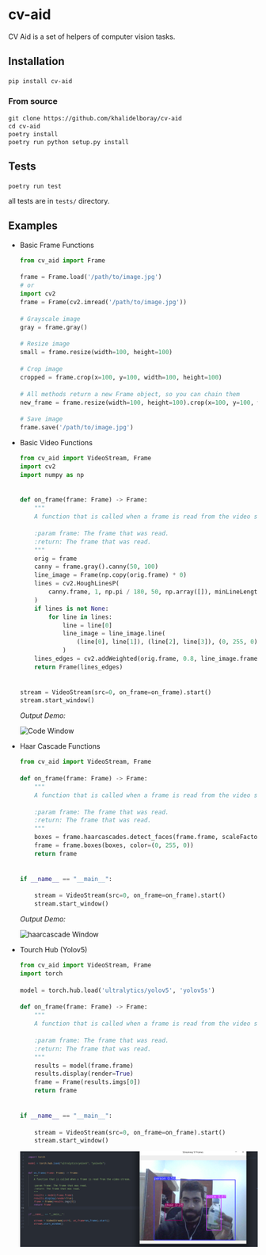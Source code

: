 # cv-aid

CV Aid is a set of helpers of computer vision tasks.

## Installation

`pip install cv-aid`

### From source

```
git clone https://github.com/khalidelboray/cv-aid
cd cv-aid
poetry install
poetry run python setup.py install
```

## Tests

`poetry run test`

all tests are in `tests/` directory.

## Examples

- Basic Frame Functions

    ```python
    from cv_aid import Frame

    frame = Frame.load('/path/to/image.jpg')
    # or
    import cv2
    frame = Frame(cv2.imread('/path/to/image.jpg'))

    # Grayscale image
    gray = frame.gray()

    # Resize image
    small = frame.resize(width=100, height=100)

    # Crop image
    cropped = frame.crop(x=100, y=100, width=100, height=100)

    # All methods return a new Frame object, so you can chain them
    new_frame = frame.resize(width=100, height=100).crop(x=100, y=100, width=100, height=100)

    # Save image
    frame.save('/path/to/image.jpg')
    ```

- Basic Video Functions

    ```python
    from cv_aid import VideoStream, Frame
    import cv2
    import numpy as np


    def on_frame(frame: Frame) -> Frame:
        """
        A function that is called when a frame is read from the video stream.

        :param frame: The frame that was read.
        :return: The frame that was read.
        """
        orig = frame
        canny = frame.gray().canny(50, 100)
        line_image = Frame(np.copy(orig.frame) * 0)
        lines = cv2.HoughLinesP(
            canny.frame, 1, np.pi / 180, 50, np.array([]), minLineLength=10, maxLineGap=5
        )
        if lines is not None:
            for line in lines:
                line = line[0]
                line_image = line_image.line(
                    (line[0], line[1]), (line[2], line[3]), (0, 255, 0), 3
                )
        lines_edges = cv2.addWeighted(orig.frame, 0.8, line_image.frame, 1, 1)
        return Frame(lines_edges)


    stream = VideoStream(src=0, on_frame=on_frame).start()
    stream.start_window()
    ```

    *Output Demo:*

    ![Code Window](https://raw.githubusercontent.com/khalidelboray/cv-aid/master/images/stream.png)

- Haar Cascade Functions

    ```python
    from cv_aid import VideoStream, Frame

    def on_frame(frame: Frame) -> Frame:
        """
        A function that is called when a frame is read from the video stream.

        :param frame: The frame that was read.
        :return: The frame that was read.
        """
        boxes = frame.haarcascades.detect_faces(frame.frame, scaleFactor=1.1, minNeighbors=5, minSize=(30, 30))
        frame = frame.boxes(boxes, color=(0, 255, 0))
        return frame


    if __name__ == "__main__":

        stream = VideoStream(src=0, on_frame=on_frame).start()
        stream.start_window()
    ```

    *Output Demo:*

    ![haarcascade Window](https://raw.githubusercontent.com/khalidelboray/cv-aid/master/images/haarcascade.png)

- Tourch Hub (Yolov5)

    ```python
    from cv_aid import VideoStream, Frame
    import torch

    model = torch.hub.load('ultralytics/yolov5', 'yolov5s')

    def on_frame(frame: Frame) -> Frame:
        """
        A function that is called when a frame is read from the video stream.

        :param frame: The frame that was read.
        :return: The frame that was read.
        """
        results = model(frame.frame)
        results.display(render=True)
        frame = Frame(results.imgs[0])    
        return frame


    if __name__ == "__main__":
        
        stream = VideoStream(src=0, on_frame=on_frame).start()
        stream.start_window()
    ```

    ![torch yolov5](https://raw.githubusercontent.com/khalidelboray/cv-aid/master/images/torch_yolo.png)
